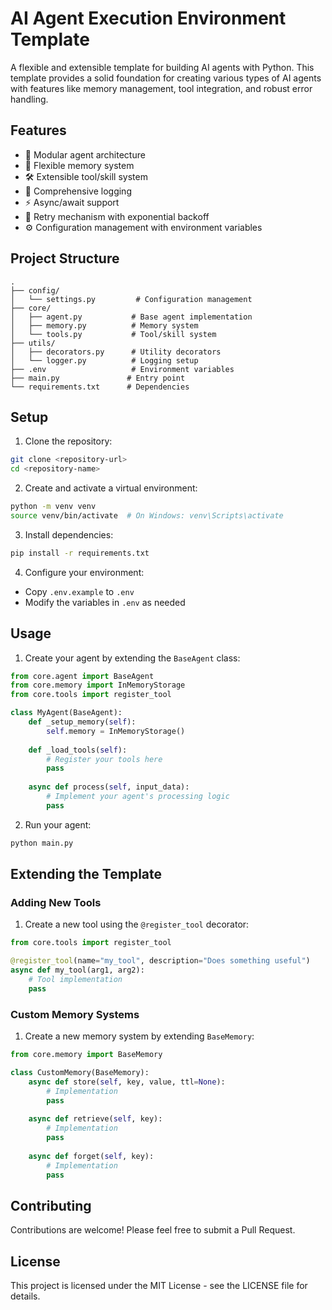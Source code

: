 # AI Agent Execution Environment Template

A flexible and extensible template for building AI agents with Python. This template provides a solid foundation for creating various types of AI agents with features like memory management, tool integration, and robust error handling.

## Features

- 🤖 Modular agent architecture
- 🧠 Flexible memory system
- 🛠 Extensible tool/skill system
- 📝 Comprehensive logging
- ⚡ Async/await support
- 🔄 Retry mechanism with exponential backoff
- ⚙️ Configuration management with environment variables

## Project Structure

```
.
├── config/
│   └── settings.py         # Configuration management
├── core/
│   ├── agent.py           # Base agent implementation
│   ├── memory.py          # Memory system
│   └── tools.py           # Tool/skill system
├── utils/
│   ├── decorators.py      # Utility decorators
│   └── logger.py          # Logging setup
├── .env                   # Environment variables
├── main.py               # Entry point
└── requirements.txt      # Dependencies
```

## Setup

1. Clone the repository:
```bash
git clone <repository-url>
cd <repository-name>
```

2. Create and activate a virtual environment:
```bash
python -m venv venv
source venv/bin/activate  # On Windows: venv\Scripts\activate
```

3. Install dependencies:
```bash
pip install -r requirements.txt
```

4. Configure your environment:
- Copy `.env.example` to `.env`
- Modify the variables in `.env` as needed

## Usage

1. Create your agent by extending the `BaseAgent` class:

```python
from core.agent import BaseAgent
from core.memory import InMemoryStorage
from core.tools import register_tool

class MyAgent(BaseAgent):
    def _setup_memory(self):
        self.memory = InMemoryStorage()
    
    def _load_tools(self):
        # Register your tools here
        pass
    
    async def process(self, input_data):
        # Implement your agent's processing logic
        pass
```

2. Run your agent:

```python
python main.py
```

## Extending the Template

### Adding New Tools

1. Create a new tool using the `@register_tool` decorator:

```python
from core.tools import register_tool

@register_tool(name="my_tool", description="Does something useful")
async def my_tool(arg1, arg2):
    # Tool implementation
    pass
```

### Custom Memory Systems

1. Create a new memory system by extending `BaseMemory`:

```python
from core.memory import BaseMemory

class CustomMemory(BaseMemory):
    async def store(self, key, value, ttl=None):
        # Implementation
        pass
    
    async def retrieve(self, key):
        # Implementation
        pass
    
    async def forget(self, key):
        # Implementation
        pass
```

## Contributing

Contributions are welcome! Please feel free to submit a Pull Request.

## License

This project is licensed under the MIT License - see the LICENSE file for details.
